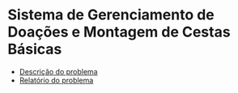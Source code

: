 # Sistema de Gerenciamento de Doações e Montagem de Cestas Básicas

* [Descrição do problema](PBL_problema1.py)
* [Relatório do problema](Relatório_Problema_1_-_2022.1.pdf)
